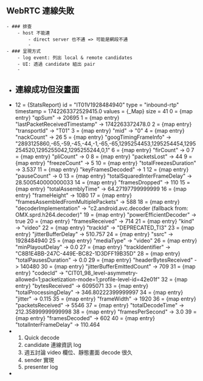 ## WebRTC 連線失敗
	- ### 排查
		- host 不能連
			- direct server 也不通 => 可能是網段不通
			-
	- ### 呈現方式
		- log event: 列出 local & remote candidates
		- UI: 透過 candidate 組出 pair
		-
- ## 連線成功但沒畫面
- 12 = {StatsReport} 
   id = "IT01V1928484940"
   type = "inbound-rtp"
   timestamp = 1742263372529415.0
   values = {_Map} size = 41
    0 = {map entry} "qpSum" -> 20695
    1 = {map entry} "lastPacketReceivedTimestamp" -> 1742263372478.0
    2 = {map entry} "transportId" -> "T01"
    3 = {map entry} "mid" -> "0"
    4 = {map entry} "nackCount" -> 26
    5 = {map entry} "googTimingFrameInfo" -> "2893125860,-65,-59,-45,-44,-1,-65,-65,1295254453,1295254454,1295254520,1295255042,1295255244,0,1"
    6 = {map entry} "firCount" -> 0
    7 = {map entry} "pliCount" -> 0
    8 = {map entry} "packetsLost" -> 44
    9 = {map entry} "freezeCount" -> 5
    10 = {map entry} "totalFreezesDuration" -> 3.537
    11 = {map entry} "keyFramesDecoded" -> 1
    12 = {map entry} "pauseCount" -> 0
    13 = {map entry} "totalSquaredInterFrameDelay" -> 28.500540000000033
    14 = {map entry} "framesDropped" -> 110
    15 = {map entry} "totalAssemblyTime" -> 64.27197799999999
    16 = {map entry} "frameHeight" -> 1080
    17 = {map entry} "framesAssembledFromMultiplePackets" -> 588
    18 = {map entry} "decoderImplementation" -> "c2.android.avc.decoder (fallback from: OMX.sprd.h264.decoder)"
    19 = {map entry} "powerEfficientDecoder" -> true
    20 = {map entry} "framesReceived" -> 714
    21 = {map entry} "kind" -> "video"
    22 = {map entry} "trackId" -> "DEPRECATED_TI3"
    23 = {map entry} "jitterBufferDelay" -> 510.757
    24 = {map entry} "ssrc" -> 1928484940
    25 = {map entry} "mediaType" -> "video"
    26 = {map entry} "minPlayoutDelay" -> 0.0
    27 = {map entry} "trackIdentifier" -> "C8B1E4BB-247C-449E-BC82-1D3DFF19B35D"
    28 = {map entry} "totalPausesDuration" -> 0.0
    29 = {map entry} "headerBytesReceived" -> 140480
    30 = {map entry} "jitterBufferEmittedCount" -> 709
    31 = {map entry} "codecId" -> "CIT01_98_level-asymmetry-allowed=1;packetization-mode=1;profile-level-id=42e01f"
    32 = {map entry} "bytesReceived" -> 6095071
    33 = {map entry} "totalProcessingDelay" -> 346.80222399999997
    34 = {map entry} "jitter" -> 0.115
    35 = {map entry} "frameWidth" -> 1920
    36 = {map entry} "packetsReceived" -> 5546
    37 = {map entry} "totalDecodeTime" -> 212.35899999999998
    38 = {map entry} "framesPerSecond" -> 3.0
    39 = {map entry} "framesDecoded" -> 602
    40 = {map entry} "totalInterFrameDelay" -> 110.464
- 1. Quick decode
  2. candidate 連線資訊 log
  3. 週五討論 video 欄位、靜態畫面 decode 很久
  4. sender 實現
  5. presenter log
-